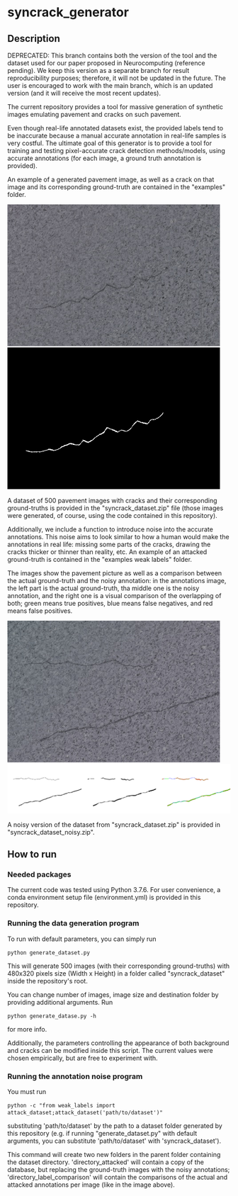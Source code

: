# syncrack_generator
## Description
DEPRECATED: This branch contains both the version of the tool and the dataset used for our paper proposed in Neurocomputing (reference pending). We keep this version as a separate branch for result reproducibility purposes; therefore, it will not be updated in the future. The user is encouraged to work with the main branch, which is an updated version (and it will receive the most recent updates).

The current repository provides a tool for massive generation of synthetic images emulating pavement and cracks on such pavement.

Even though real-life annotated datasets exist, the provided labels tend to be inaccurate because a manual accurate annotation in real-life samples is very costful. The ultimate goal of this generator is to provide a tool for training and testing pixel-accurate crack detection methods/models, using accurate annotations (for each image, a ground truth annotation is provided).

An example of a generated pavement image, as well as a crack on that image and its corresponding ground-truth are contained in the "examples" folder.

![alt text](https://github.com/Sutadasuto/syncrack_generator/blob/main/examples/img.jpg?raw=true) ![alt text](https://github.com/Sutadasuto/syncrack_generator/blob/main/examples/gt.png?raw=true)

A dataset of 500 pavement images with cracks and their corresponding ground-truths is provided in the "syncrack_dataset.zip" file (those images were generated, of course, using the code contained in this repository).

Additionally, we include a function to introduce noise into the accurate annotations. This noise aims to look similar to how a human would make the annotations in real life: missing some parts of the cracks, drawing the cracks thicker or thinner than reality, etc. An example of an attacked ground-truth is contained in the "examples weak labels" folder.

The images show the pavement picture as well as a comparison between the actual ground-truth and the noisy annotation: in the annotations image, the left part is the actual ground-truth, tha middle one is the noisy annotation, and the right one is a visual comparison of the overlapping of both; green means true positives, blue means false negatives, and red means false positives.

![alt text](https://github.com/Sutadasuto/syncrack_generator/blob/main/examples_weak_labels/img.jpg?raw=true) ![alt text](https://github.com/Sutadasuto/syncrack_generator/blob/main/examples_weak_labels/gt_comparison.png?raw=true)

A noisy version of the dataset from "syncrack_dataset.zip" is provided in "syncrack_dataset_noisy.zip".

## How to run
### Needed packages
The current code was tested using Python 3.7.6. For user convenience, a conda environment setup file (environment.yml) is provided in this repository.

### Running the data generation program
To run with default parameters, you can simply run
```
python generate_dataset.py
```

This will generate 500 images (with their corresponding ground-truths) with 480x320 pixels size (Width x Height) in a folder called "syncrack_dataset" inside the repository's root.

You can change number of images, image size and destination folder by providing additional arguments. Run
```
python generate_datase.py -h
```
for more info.

Additionally, the parameters controlling the appearance of both background and cracks can be modified inside this script. The current values were chosen empirically, but are free to experiment with.

### Running the annotation noise program

You must run
```
python -c "from weak_labels import attack_dataset;attack_dataset('path/to/dataset')"
```
substituting 'path/to/dataset' by the path to a dataset folder generated by this repository (e.g. if running "generate_dataset.py" with default arguments, you can substitute 'path/to/dataset' with 'syncrack_dataset').

This command will create two new folders in the parent folder containing the dataset directory. 'directory_attacked' will contain a copy of the database, but replacing the ground-truth images with the noisy annotations; 'directory_label_comparison' will contain the comparisons of the actual and attacked annotations per image (like in the image above).
